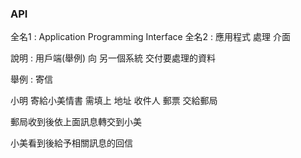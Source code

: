 ### API ###

全名1 : Application Programming Interface
全名2 : 應用程式 處理 介面

說明 : 用戶端(舉例) 向 另一個系統 交付要處理的資料

舉例 : 寄信 

小明 寄給小美情書 需填上 地址 收件人 郵票 交給郵局

郵局收到後依上面訊息轉交到小美

小美看到後給予相關訊息的回信